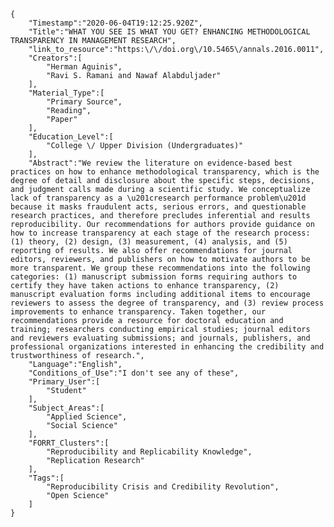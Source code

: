 
    {
        "Timestamp":"2020-06-04T19:12:25.920Z",
        "Title":"WHAT YOU SEE IS WHAT YOU GET? ENHANCING METHODOLOGICAL TRANSPARENCY IN MANAGEMENT RESEARCH",
        "link_to_resource":"https:\/\/doi.org\/10.5465\/annals.2016.0011",
        "Creators":[
            "Herman Aguinis",
            "Ravi S. Ramani and Nawaf Alabduljader"
        ],
        "Material_Type":[
            "Primary Source",
            "Reading",
            "Paper"
        ],
        "Education_Level":[
            "College \/ Upper Division (Undergraduates)"
        ],
        "Abstract":"We review the literature on evidence-based best practices on how to enhance methodological transparency, which is the degree of detail and disclosure about the specific steps, decisions, and judgment calls made during a scientific study. We conceptualize lack of transparency as a \u201cresearch performance problem\u201d because it masks fraudulent acts, serious errors, and questionable research practices, and therefore precludes inferential and results reproducibility. Our recommendations for authors provide guidance on how to increase transparency at each stage of the research process: (1) theory, (2) design, (3) measurement, (4) analysis, and (5) reporting of results. We also offer recommendations for journal editors, reviewers, and publishers on how to motivate authors to be more transparent. We group these recommendations into the following categories: (1) manuscript submission forms requiring authors to certify they have taken actions to enhance transparency, (2) manuscript evaluation forms including additional items to encourage reviewers to assess the degree of transparency, and (3) review process improvements to enhance transparency. Taken together, our recommendations provide a resource for doctoral education and training; researchers conducting empirical studies; journal editors and reviewers evaluating submissions; and journals, publishers, and professional organizations interested in enhancing the credibility and trustworthiness of research.",
        "Language":"English",
        "Conditions_of_Use":"I don't see any of these",
        "Primary_User":[
            "Student"
        ],
        "Subject_Areas":[
            "Applied Science",
            "Social Science"
        ],
        "FORRT_Clusters":[
            "Reproducibility and Replicability Knowledge",
            "Replication Research"
        ],
        "Tags":[
            "Reproducibility Crisis and Credibility Revolution",
            "Open Science"
        ]
    }
